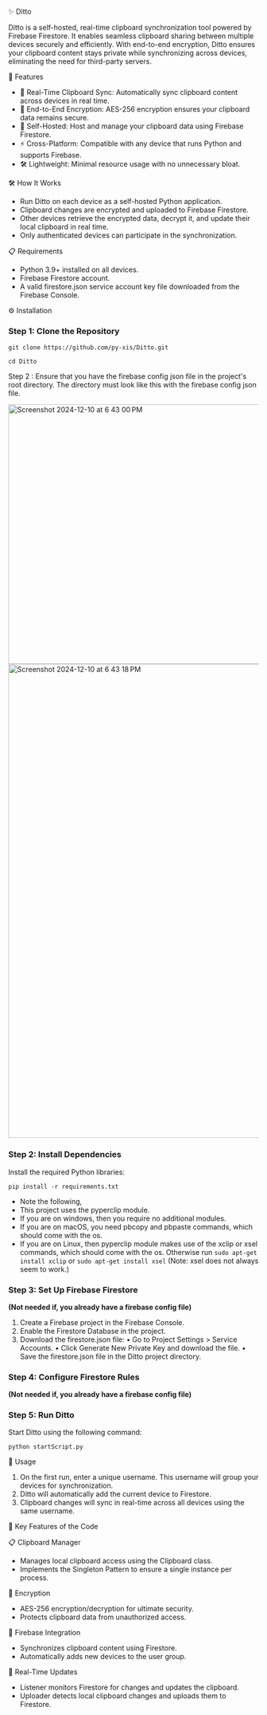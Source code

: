 ✨ Ditto

Ditto is a self-hosted, real-time clipboard synchronization tool powered by Firebase Firestore. It enables seamless clipboard sharing between multiple devices securely and efficiently. With end-to-end encryption, Ditto ensures your clipboard content stays private while synchronizing across devices, eliminating the need for third-party servers.

🚀 Features

- 🔄 Real-Time Clipboard Sync: Automatically sync clipboard content across devices in real time.
- 🔐 End-to-End Encryption: AES-256 encryption ensures your clipboard data remains secure.
- 📂 Self-Hosted: Host and manage your clipboard data using Firebase Firestore.
- ⚡ Cross-Platform: Compatible with any device that runs Python and supports Firebase.
- 🛠️ Lightweight: Minimal resource usage with no unnecessary bloat.

🛠️ How It Works

- Run Ditto on each device as a self-hosted Python application.
- Clipboard changes are encrypted and uploaded to Firebase Firestore.
- Other devices retrieve the encrypted data, decrypt it, and update their local clipboard in real time.
- Only authenticated devices can participate in the synchronization.

📋 Requirements

- Python 3.9+ installed on all devices.
- Firebase Firestore account.
- A valid firestore.json service account key file downloaded from the Firebase Console.

⚙️ Installation

### Step 1: Clone the Repository

```
git clone https://github.com/py-xis/Ditto.git
```
```
cd Ditto
```

Step 2 : Ensure that you have the firebase config json file in the project's root directory. The directory must look like this with the firebase config json file.


<img width="521" alt="Screenshot 2024-12-10 at 6 43 00 PM" src="https://github.com/user-attachments/assets/ccfda95c-f90e-4272-a1c9-50476c066222">
<img width="951" alt="Screenshot 2024-12-10 at 6 43 18 PM" src="https://github.com/user-attachments/assets/9b62f803-79c7-4ce8-aa11-f7064e96e064">


### Step 2: Install Dependencies

Install the required Python libraries:

```
pip install -r requirements.txt
```

- Note the following,
- This project uses the pyperclip module. 
- If you are on windows, then you require no additional modules.
- If you are on macOS, you need pbcopy and pbpaste commands, which should come with the os.
- If you are on Linux, then pyperclip module makes use of the xclip or xsel commands, which should come with the os. Otherwise run ```sudo apt-get install xclip``` or ```sudo apt-get install xsel``` (Note: xsel does not always seem to work.)

### Step 3: Set Up Firebase Firestore
**(Not needed if, you already have a firebase config file)**
1. Create a Firebase project in the Firebase Console.
2. Enable the Firestore Database in the project.
3. Download the firestore.json file:
	•	Go to Project Settings > Service Accounts.
	•	Click Generate New Private Key and download the file.
	•	Save the firestore.json file in the Ditto project directory.

### Step 4: Configure Firestore Rules
**(Not needed if, you already have a firebase config file)**

### Step 5: Run Ditto

Start Ditto using the following command:

```
python startScript.py
```

📖 Usage

1. On the first run, enter a unique username. This username will group your devices for synchronization.
2. Ditto will automatically add the current device to Firestore.
3. Clipboard changes will sync in real-time across all devices using the same username.


🔑 Key Features of the Code

📋 Clipboard Manager

- Manages local clipboard access using the Clipboard class.
- Implements the Singleton Pattern to ensure a single instance per process.

🔐 Encryption

- AES-256 encryption/decryption for ultimate security.
- Protects clipboard data from unauthorized access.

🔗 Firebase Integration

- Synchronizes clipboard content using Firestore.
- Automatically adds new devices to the user group.

🔄 Real-Time Updates

- Listener monitors Firestore for changes and updates the clipboard.
- Uploader detects local clipboard changes and uploads them to Firestore.
